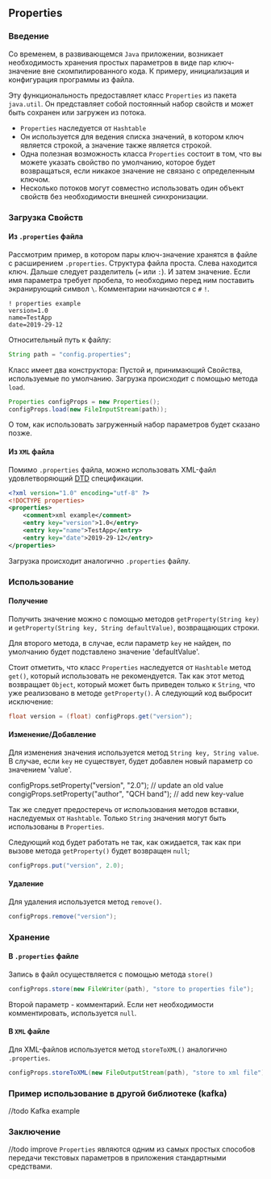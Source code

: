 ## Properties

### Введение
Со временем, в развивающемся `Java` приложении, возникает необходимость хранения простых параметров в виде пар ключ-значение вне скомпилированного кода. К примеру, инициализация и конфигурация программы из файла.

Эту функциональность предоставляет класс `Properties` из пакета `java.util`. Он представляет собой постоянный набор свойств и может быть сохранен или загружен из потока.

* `Properties` наследуется от `Hashtable`
* Он используется для ведения списка значений, в котором ключ является строкой, а значение также является строкой.
* Одна полезная возможность класса `Properties` состоит в том, что вы можете указать свойство по умолчанию, которое будет возвращаться, если никакое значение не связано с определенным ключом.
* Несколько потоков могут совместно использовать один объект свойств без необходимости внешней синхронизации.

### Загрузка Свойств

#### Из `.properties` файла

Рассмотрим пример, в котором пары ключ-значение хранятся в файле с расширением `.properties`.
Структура файла проста. Слева находится ключ. Дальше следует разделитель (`=` или `:`). И затем значение. Если имя параметра требует пробела, то необходимо перед ним поставить экранирующий символ `\`. Комментарии начинаются с `#` `!`.
```
! properties example
version=1.0
name=TestApp
date=2019-29-12
```

Относительный путь к файлу:
```java
String path = "config.properties";
```

Класс имеет два конструктора: Пустой и, принимающий Свойства, используемые по умолчанию. Загрузка происходит с помощью метода `load`.
```java
Properties configProps = new Properties();
configProps.load(new FileInputStream(path));
```
О том, как использовать загруженный набор параметров будет сказано позже.

#### Из `XML` файла

Помимо `.properties` файла, можно использовать XML-файл удовлетворяющий [DTD](https://en.wikipedia.org/wiki/Document_type_definition) спецификации.

```xml
<?xml version="1.0" encoding="utf-8" ?>
<!DOCTYPE properties>
<properties>
    <comment>xml example</comment>
    <entry key="version">1.0</entry>
    <entry key="name">TestApp</entry>
    <entry key="date">2019-29-12</entry>
</properties>
```

Загрузка происходит аналогично `.properties` файлу.

### Использование

#### Получение

Получить значение можно с помощью методов `getProperty(String key)` и `getProperty(String key, String defaultValue)`, возвращающих строки.

Для второго метода, в случае, если параметр `key` не найден, по умолчанию будет подставлено значение 'defaultValue'.

Стоит отметить, что класс `Properties` наследуется от `Hashtable` метод `get()`, который использовать не рекомендуется. Так как этот метод возвращает `Object`, который может быть приведен только к `String`, что уже реализовано в методе `getProperty()`.
А следующий код выбросит исключение:
```java
float version = (float) configProps.get("version");
```

#### Изменение/Добавление

Для изменения значения используется метод `String key, String value`. В случае, если `key` не существует, будет добавлен новый параметр со значением 'value'.

configProps.setProperty("version", "2.0"); // update an old value
congigProps.setProperty("author", "QCH band"); // add new key-value

Так же следует предостеречь от использования методов вставки, наследуемых от `Hashtable`. Только `String` значения могут быть использованы в `Properties`.

Следующий код будет работать не так, как ожидается, так как при вызове метода `getProperty()` будет возвращен `null`;
```java
configProps.put("version", 2.0);
```

#### Удаление

Для удаления используется метод `remove()`.
```java
configProps.remove("version");   
```

### Хранение

#### В `.properties` файле
Запись в файл осуществляется с помощью метода `store()`
```java
configProps.store(new FileWriter(path), "store to properties file");
```
Второй параметр - комментарий. Если нет необходимости комментировать, используется `null`.

#### В `XML` файле
Для XML-файлов используется метод `storeToXML()` аналогично `.properties`.
```java
configProps.storeToXML(new FileOutputStream(path), "store to xml file");
```

### Пример использование в другой библиотеке (kafka)

//todo Kafka example

### Заключение
//todo improve
`Properties` являются одним из самых простых способов передачи текстовых параметров в приложения стандартными средствами.